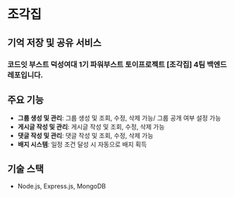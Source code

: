 # 조각집

## 기억 저장 및 공유 서비스

### 코드잇 부스트 덕성여대 1기 파워부스트 토이프로젝트 [조각집] 4팀 백엔드 레포입니다.

## 주요 기능

-   **그룹 생성 및 관리**: 그룹 생성 및 조회, 수정, 삭제 가능/ 그룹 공개 여부 설정 가능
-   **게시글 작성 및 관리**: 게시글 작성 및 조회, 수정, 삭제 가능
-   **댓글 작성 및 관리**: 댓글 작성 및 조회, 수정, 삭제 가능
-   **배지 시스템**: 일정 조건 달성 시 자동으로 배지 획득

## 기술 스택

-   Node.js, Express.js, MongoDB
